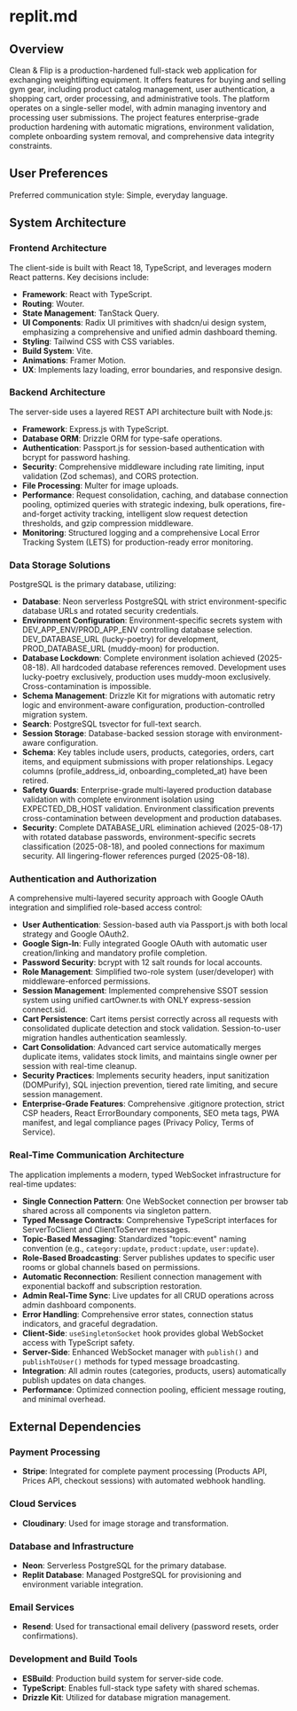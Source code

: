# replit.md

## Overview
Clean & Flip is a production-hardened full-stack web application for exchanging weightlifting equipment. It offers features for buying and selling gym gear, including product catalog management, user authentication, a shopping cart, order processing, and administrative tools. The platform operates on a single-seller model, with admin managing inventory and processing user submissions. The project features enterprise-grade production hardening with automatic migrations, environment validation, complete onboarding system removal, and comprehensive data integrity constraints.

## User Preferences
Preferred communication style: Simple, everyday language.

## System Architecture

### Frontend Architecture
The client-side is built with React 18, TypeScript, and leverages modern React patterns. Key decisions include:
- **Framework**: React with TypeScript.
- **Routing**: Wouter.
- **State Management**: TanStack Query.
- **UI Components**: Radix UI primitives with shadcn/ui design system, emphasizing a comprehensive and unified admin dashboard theming.
- **Styling**: Tailwind CSS with CSS variables.
- **Build System**: Vite.
- **Animations**: Framer Motion.
- **UX**: Implements lazy loading, error boundaries, and responsive design.

### Backend Architecture
The server-side uses a layered REST API architecture built with Node.js:
- **Framework**: Express.js with TypeScript.
- **Database ORM**: Drizzle ORM for type-safe operations.
- **Authentication**: Passport.js for session-based authentication with bcrypt for password hashing.
- **Security**: Comprehensive middleware including rate limiting, input validation (Zod schemas), and CORS protection.
- **File Processing**: Multer for image uploads.
- **Performance**: Request consolidation, caching, and database connection pooling, optimized queries with strategic indexing, bulk operations, fire-and-forget activity tracking, intelligent slow request detection thresholds, and gzip compression middleware.
- **Monitoring**: Structured logging and a comprehensive Local Error Tracking System (LETS) for production-ready error monitoring.

### Data Storage Solutions
PostgreSQL is the primary database, utilizing:
- **Database**: Neon serverless PostgreSQL with strict environment-specific database URLs and rotated security credentials.
- **Environment Configuration**: Environment-specific secrets system with DEV_APP_ENV/PROD_APP_ENV controlling database selection. DEV_DATABASE_URL (lucky-poetry) for development, PROD_DATABASE_URL (muddy-moon) for production.
- **Database Lockdown**: Complete environment isolation achieved (2025-08-18). All hardcoded database references removed. Development uses lucky-poetry exclusively, production uses muddy-moon exclusively. Cross-contamination is impossible.
- **Schema Management**: Drizzle Kit for migrations with automatic retry logic and environment-aware configuration, production-controlled migration system.
- **Search**: PostgreSQL tsvector for full-text search.
- **Session Storage**: Database-backed session storage with environment-aware configuration.
- **Schema**: Key tables include users, products, categories, orders, cart items, and equipment submissions with proper relationships. Legacy columns (profile_address_id, onboarding_completed_at) have been retired.
- **Safety Guards**: Enterprise-grade multi-layered production database validation with complete environment isolation using EXPECTED_DB_HOST validation. Environment classification prevents cross-contamination between development and production databases.
- **Security**: Complete DATABASE_URL elimination achieved (2025-08-17) with rotated database passwords, environment-specific secrets classification (2025-08-18), and pooled connections for maximum security. All lingering-flower references purged (2025-08-18).

### Authentication and Authorization
A comprehensive multi-layered security approach with Google OAuth integration and simplified role-based access control:
- **User Authentication**: Session-based auth via Passport.js with both local strategy and Google OAuth2.
- **Google Sign-In**: Fully integrated Google OAuth with automatic user creation/linking and mandatory profile completion.
- **Password Security**: bcrypt with 12 salt rounds for local accounts.
- **Role Management**: Simplified two-role system (user/developer) with middleware-enforced permissions.
- **Session Management**: Implemented comprehensive SSOT session system using unified cartOwner.ts with ONLY express-session connect.sid.
- **Cart Persistence**: Cart items persist correctly across all requests with consolidated duplicate detection and stock validation. Session-to-user migration handles authentication seamlessly.
- **Cart Consolidation**: Advanced cart service automatically merges duplicate items, validates stock limits, and maintains single owner per session with real-time cleanup.
- **Security Practices**: Implements security headers, input sanitization (DOMPurify), SQL injection prevention, tiered rate limiting, and secure session management.
- **Enterprise-Grade Features**: Comprehensive .gitignore protection, strict CSP headers, React ErrorBoundary components, SEO meta tags, PWA manifest, and legal compliance pages (Privacy Policy, Terms of Service).

### Real-Time Communication Architecture
The application implements a modern, typed WebSocket infrastructure for real-time updates:
- **Single Connection Pattern**: One WebSocket connection per browser tab shared across all components via singleton pattern.
- **Typed Message Contracts**: Comprehensive TypeScript interfaces for ServerToClient and ClientToServer messages.
- **Topic-Based Messaging**: Standardized "topic:event" naming convention (e.g., `category:update`, `product:update`, `user:update`).
- **Role-Based Broadcasting**: Server publishes updates to specific user rooms or global channels based on permissions.
- **Automatic Reconnection**: Resilient connection management with exponential backoff and subscription restoration.
- **Admin Real-Time Sync**: Live updates for all CRUD operations across admin dashboard components.
- **Error Handling**: Comprehensive error states, connection status indicators, and graceful degradation.
- **Client-Side**: `useSingletonSocket` hook provides global WebSocket access with TypeScript safety.
- **Server-Side**: Enhanced WebSocket manager with `publish()` and `publishToUser()` methods for typed message broadcasting.
- **Integration**: All admin routes (categories, products, users) automatically publish updates on data changes.
- **Performance**: Optimized connection pooling, efficient message routing, and minimal overhead.

## External Dependencies

### Payment Processing
- **Stripe**: Integrated for complete payment processing (Products API, Prices API, checkout sessions) with automated webhook handling.

### Cloud Services
- **Cloudinary**: Used for image storage and transformation.

### Database and Infrastructure
- **Neon**: Serverless PostgreSQL for the primary database.
- **Replit Database**: Managed PostgreSQL for provisioning and environment variable integration.

### Email Services
- **Resend**: Used for transactional email delivery (password resets, order confirmations).

### Development and Build Tools
- **ESBuild**: Production build system for server-side code.
- **TypeScript**: Enables full-stack type safety with shared schemas.
- **Drizzle Kit**: Utilized for database migration management.